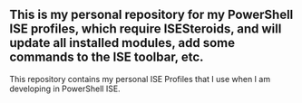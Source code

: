 This is my personal repository for my PowerShell ISE profiles, which require ISESteroids, and will update all installed modules, add some commands to the ISE toolbar, etc.
------------------------------------------------

This repository contains my personal ISE Profiles that I use when I am developing in PowerShell ISE.
